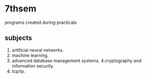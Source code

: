 # 7thsem
programs created during practicals 
## subjects
1. artificial neural networks.
2. machine learning.
3. advanced database management systems.
4.cryptography and information security.
5. tcp/ip.

